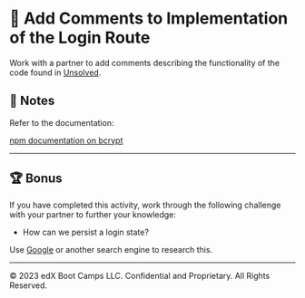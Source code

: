 # 📐 Add Comments to Implementation of the Login Route

Work with a partner to add comments describing the functionality of the code found in [Unsolved](./Unsolved/routes/api/user-routes.js).

## 📝 Notes

Refer to the documentation: 

[npm documentation on bcrypt](https://www.npmjs.com/package/bcrypt)

---

## 🏆 Bonus

If you have completed this activity, work through the following challenge with your partner to further your knowledge:

* How can we persist a login state?

Use [Google](https://www.google.com) or another search engine to research this.

---
© 2023 edX Boot Camps LLC. Confidential and Proprietary. All Rights Reserved.
